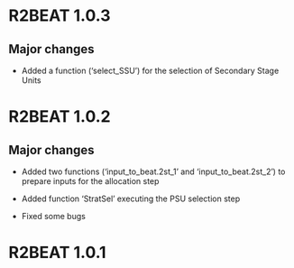 
<!-- NEWS.md is generated from NEWS.Rmd. Please edit NEWS.Rmd file -->

# R2BEAT 1.0.3

## Major changes

-   Added a function (‘select\_SSU’) for the selection of Secondary
    Stage Units
    

# R2BEAT 1.0.2

## Major changes

-   Added two functions (‘input\_to\_beat.2st\_1’ and
    ‘input\_to\_beat.2st\_2’) to prepare inputs for the allocation step

-   Added function ‘StratSel’ executing the PSU selection step

-   Fixed some bugs

# R2BEAT 1.0.1
